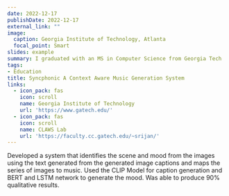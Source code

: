```yaml
---
date: 2022-12-17
publishDate: 2022-12-17
external_link: ""
image:
  caption: Georgia Institute of Technology, Atlanta
  focal_point: Smart
slides: example
summary: I graduated with an MS in Computer Science from Georgia Tech
tags:
- Education
title: Syncphonic A Context Aware Music Generation System
links:
  - icon_pack: fas
    icon: scroll
    name: Georgia Institute of Technology
    url: 'https://www.gatech.edu/'
  - icon_pack: fas
    icon: scroll
    name: CLAWS Lab
    url: 'https://faculty.cc.gatech.edu/~srijan/'
---
```


 Developed a system that identifies the scene and mood from the images using the text generated from the generated image captions and maps the series of images to music. Used the CLIP Model for caption generation and BERT and LSTM network to generate the mood. Was able to produce 90% qualitative results.